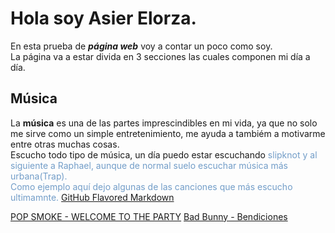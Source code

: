 # Hola soy Asier Elorza.
En esta prueba de ***página web*** voy a contar un poco como soy.
<br>La página va a estar divida en 3 secciones las cuales componen mi día a día.

## Música
La **música** es una de las partes imprescindibles en mi vida, ya que no solo me sirve como un simple entretenimiento, me ayuda a tambiém a motivarme entre otras muchas cosas.
<br>Escucho todo tipo de música, un día puedo estar escuchando <font color="#729DC8">slipknot<font> y al siguiente a Raphael, aunque de normal suelo escuchar música más urbana(Trap).
<br>Como ejemplo aquí dejo algunas de las canciones que más escucho ultimamnte.
  [GitHub Flavored Markdown](https://guides.github.com/features/mastering-markdown/)





[POP SMOKE - WELCOME TO THE PARTY](https://www.youtube.com/watch?v=usu0XY4QNB0)
[Bad Bunny - Bendiciones](https://guides.github.com/features/mastering-markdown/)


